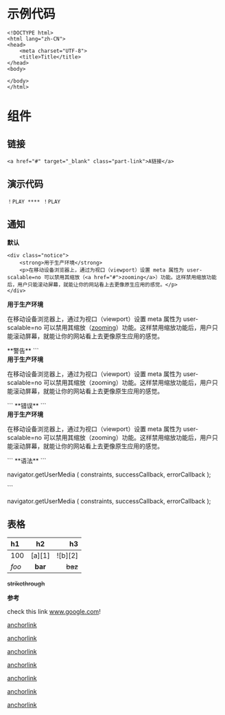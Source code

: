 # 示例代码

```
<!DOCTYPE html>
<html lang="zh-CN">
<head>
    <meta charset="UTF-8">
    <title>Title</title>
</head>
<body>
    
</body>
</html>
```
# 组件 
## 链接
```
<a href="#" target="_blank" class="part-link">A链接</a>
```

## 演示代码
```
！PLAY **** ！PLAY
```

## 通知
**默认**
```
<div class="notice">
    <strong>用于生产环境</strong>
    <p>在移动设备浏览器上，通过为视口（viewport）设置 meta 属性为 user-scalable=no 可以禁用其缩放（<a href="#">zooming</a>）功能。这样禁用缩放功能后，用户只能滚动屏幕，就能让你的网站看上去更像原生应用的感觉。</p>
</div>
```
<div class="notice">
    <strong>用于生产环境</strong>
    <p>在移动设备浏览器上，通过为视口（viewport）设置 meta 属性为 user-scalable=no 可以禁用其缩放（<a href="#">zooming</a>）功能。这样禁用缩放功能后，用户只能滚动屏幕，就能让你的网站看上去更像原生应用的感觉。</p>
</div>
**警告**
```
<div class="notice warning">
    <strong>用于生产环境</strong>
    <p>在移动设备浏览器上，通过为视口（viewport）设置 meta 属性为 user-scalable=no 可以禁用其缩放（zooming）功能。这样禁用缩放功能后，用户只能滚动屏幕，就能让你的网站看上去更像原生应用的感觉。</p>
</div>
```
**错误**
```
<div class="notice error">
    <strong>用于生产环境</strong>
    <p>在移动设备浏览器上，通过为视口（viewport）设置 meta 属性为 user-scalable=no 可以禁用其缩放（zooming）功能。这样禁用缩放功能后，用户只能滚动屏幕，就能让你的网站看上去更像原生应用的感觉。</p>
</div>
```
**语法**
```
<div class="notice info">
    <p>navigator.getUserMedia ( constraints, successCallback, errorCallback );</p>
</div>
```
<div class="notice info">
    <p>navigator.getUserMedia ( constraints, successCallback, errorCallback );</p>
</div>

## 表格

| h1    |    h2   |      h3 |
|:------|:-------:|--------:|
| 100   | [a][1]  | ![b][2] |
| *foo* | **bar** | ~~baz~~ |

~~strikethrough~~

**参考**

check this link www.google.com!

[anchorlink](11111111111111111)

[anchorlink](11111111111111111)

[anchorlink](11111111111111111)

[anchorlink](11111111111111111)

[anchorlink](11111111111111111)

[anchorlink](11111111111111111)

[anchorlink](11111111111111111)












